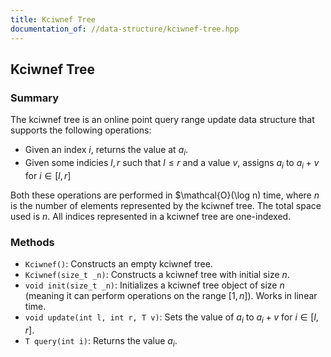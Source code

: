 ```yaml
---
title: Kciwnef Tree
documentation_of: //data-structure/kciwnef-tree.hpp
---
```


## Kciwnef Tree

### Summary

The kciwnef tree is an online point query range update data structure that supports the following operations:
- Given an index $i$, returns the value at $a_i$.
- Given some indicies $l, r$ such that $l \leq r$ and a value $v$, assigns $a_i$ to $a_i + v$ for $i \in [l, r]$

Both these operations are performed in $\mathcal{O}(\log n) time, where $n$ is the number of elements represented by the kciwnef tree. The total space used is $n$. All indices represented in a kciwnef tree are one-indexed.

### Methods

- `Kciwnef()`: Constructs an empty kciwnef tree.
- `Kciwnef(size_t _n)`: Constructs a kciwnef tree with initial size $n$.
- `void init(size_t _n)`: Initializes a kciwnef tree object of size $n$ (meaning it can perform operations on the range $[1, n]$). Works in linear time.
- `void update(int l, int r, T v)`: Sets the value of $a_i$ to $a_i + v$ for $i \in [l, r]$. 
- `T query(int i)`: Returns the value $a_i$.
